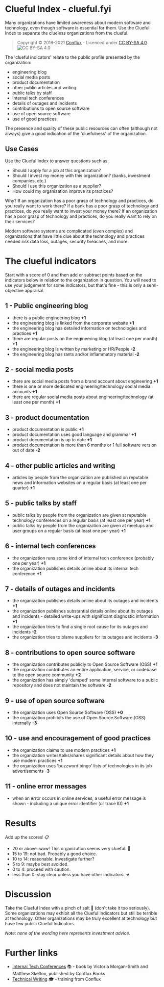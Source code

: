 # Clueful Index - clueful.fyi

Many organizations have limited awareness about modern software and technology, even though software is essential for them. Use the Clueful Index to separate the clueless organizations from the clueful.

> Copyright © 2018-2021 [Conflux](https://confluxdigital.net/) - Licenced under [CC BY-SA 4.0](https://creativecommons.org/licenses/by-sa/4.0/) ![CC BY-SA 4.0](https://licensebuttons.net/l/by-sa/3.0/88x31.png)

The 'clueful indicators' relate to the public profile presented by the organization:

* engineering blog
* social media posts
* product documentation
* other public articles and writing
* public talks by staff
* internal tech conferences
* details of outages and incidents
* contributions to open source software
* use of open source software
* use of good practices

The presence and quality of these public resources can often (although not always) give a good indication of the 'cluefulness' of the organization.

## Use Cases

Use the Clueful Index to answer questions such as:

* Should I apply for a job at this organization?
* Should I invest my money with this organization? (banks, investment companies, etc.)
* Should I use this organization as a supplier?
* How could my organization improve its practices?

Why? If an organization has a poor grasp of technology and practices, do you really want to work there? If a bank has a poor grasp of technology and practices, do you really want to invest your money there? If an organization has a poor grasp of technology and practices, do you really want to rely on their services?

Modern software systems are complicated (even complex) and organizations that have little clue about the technology and practices needed risk data loss, outages, security breaches, and more.

# The clueful indicators

Start with a score of 0 and then add or subtract points based on the indicators below in relation to the organization in question. You will need to use your judgement for some indicators, but that's fine - this is only a semi-objective appraisal.

## 1 - Public engineering blog

* there is a public engineering blog **+1**
* the engineering blog is linked from the corporate website **+1**
* the engineering blog has detailed information on technologies and practices **+1**
* there are regular posts on the engineering blog (at least one per month) **+1**
* the engineering blog is written by marketing or HR/People **-2**
* the engineering blog has rants and/or inflammatory material **-2**

## 2 - social media posts

* there are social media posts from a brand account about engineering **+1**
* there is one or more dedicated engineering/technology social media accounts **+1**
* there are regular social media posts about engineering/technology (at least one per month) **+1**

## 3 - product documentation

* product documentation is public **+1**
* product documentation uses good language and grammar **+1**
* product documentation is up to date **+1**
* product documentation is more than 6 months or 1 full software version out of date **-2**

## 4 - other public articles and writing

* articles by people from the organization are published on reputable news and information websites on a regular basis (at least one per quarter) **+1**

## 5 - public talks by staff

* public talks by people from the organization are given at reputable technology conferences on a regular basis (at least one per year) **+1**
* public talks by people from the organization are given at meetups and user groups on a regular basis (at least one per year) **+1**

## 6 - internal tech conferences

* the organization runs some kind of internal tech conference (probably one per year) **+1**
* the organization publishes details online about its internal tech conference **+1**

## 7 - details of outages and incidents

* the organization publishes details online about its outages and incidents **+1**
* the organization publishes substantial details online about its outages and incidents - detailed write-ups with significant diagnostic information **+1**
* the organization tries to find a single root cause for its outages and incidents **-2**
* the organization tries to blame suppliers for its outages and incidents **-3**

## 8 - contributions to open source software

* the organization contributes publicly to Open Source Software (OSS) **+1**
* the organization contributes an entire application, service, or codebase to the open source community **+2**
* the organization has simply 'dumped' some internal software to a public repository and does not maintain the software **-2**

## 9 - use of open source software

* the organization uses Open Source Software (OSS) **+0**
* the organization prohibits the use of Open Source Software (OSS) internally **-3**

## 10 - use and encouragement of good practices

* the organization claims to use modern practices **+1**
* the organization writes/talks/shares significant details about how they use modern practices **+1**
* the organization uses 'buzzword bingo' lists of technologies in its job advertisements **-3**

## 11 - online error messages 

* when an error occurs in online services, a useful error message is shown - including a unique error identifier (or trace ID) **+1**

# Results

Add up the scores! 📋

- 20 or above: wow! This organization seems very clueful. 🎉
- 15 to 19: not bad. Probably a good choice.
- 10 to 14: reasonable. Investigate further?
- 5 to 9: maybe best avoided.
- 0 to 4: proceed with caution.
- less than 0: stay clear unless you have other indicators. ☣

# Discussion

Take the Clueful Index with a pinch of salt 🧂 (don't take it too seriously). Some organizations may exhibit all the Clueful Indicators but still be terrible at technology. Other organizations may be truly excellent at technology but have few public Clueful Indicators.

_Note: none of the wording here represents investment advice._

# Further links

* [Internal Tech Conferences](http://internaltechconf.com/) 📚 - book by Victoria Morgan-Smith and Matthew Skelton, published by Conflux Books
* [Technical Writing](http://technicalwritingbook.com/) 🎓 - training from Conflux
